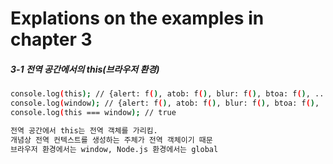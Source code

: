 # Explations on the examples in chapter 3

##### 3-1 전역 공간에서의 this(브라우저 환경)
```bash
console.log(this); // {alert: f(), atob: f(), blur: f(), btoa: f(), ... }
console.log(window); // {alert: f(), atob: f(), blur: f(), btoa: f(), ... }
console.log(this === window); // true

전역 공간에서 this는 전역 객체를 가리킴. 
개념상 전역 컨텍스트를 생성하는 주체가 전역 객체이기 때문
브라우저 환경에서는 window, Node.js 환경에서는 global
```